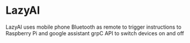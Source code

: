 # LazyAI
LazyAI uses mobile phone Bluetooth as remote to trigger instructions to  Raspberry Pi and google assistant grpC API to  switch devices on and off
